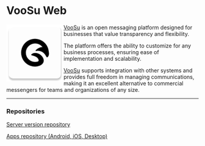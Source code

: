 # VooSu Web

<img src="https://github.com/voo-su/server/blob/main/assets/logo.svg" align="left" width=150 height=150 alt="VooSu logo">

[VooSu](https://voo.su) is an open messaging platform designed for businesses that value transparency and flexibility.

The platform offers the ability to customize for any business processes, ensuring ease of implementation and
scalability.

[VooSu](https://voo.su) supports integration with other systems and provides full freedom in managing communications,
making it an excellent alternative to commercial messengers for teams and organizations of any size.

---

### Repositories

[Server version repository](https://github.com/voo-su/server)

[Apps repository (Android, iOS, Desktop)](https://github.com/voo-su/app)
